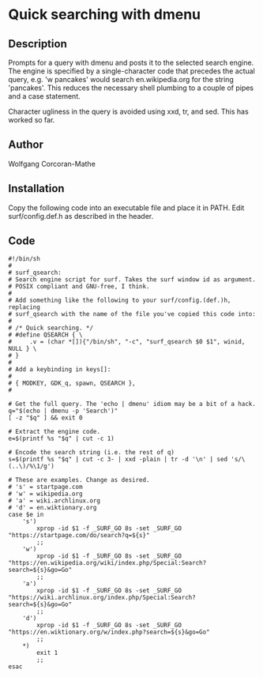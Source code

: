 Quick searching with dmenu
==================

Description
-----------

Prompts for a query with dmenu and posts it to the selected search engine.
The engine is specified by a single-character code that precedes the
actual query, e.g. 'w pancakes' would search en.wikipedia.org for the string
'pancakes'. This reduces the necessary shell plumbing to a couple of pipes
and a case statement.

Character ugliness in the query is avoided using xxd, tr, and sed. This
has worked so far.

Author
------

Wolfgang Corcoran-Mathe

Installation
------------

Copy the following code into an executable file and place it in PATH. Edit
surf/config.def.h as described in the header.

Code
----

	#!/bin/sh
	#
	# surf_qsearch:
	# Search engine script for surf. Takes the surf window id as argument.
	# POSIX compliant and GNU-free, I think.
	#
	# Add something like the following to your surf/config.(def.)h, replacing
	# surf_qsearch with the name of the file you've copied this code into:
	#
	# /* Quick searching. */
	# #define QSEARCH { \
	#     .v = (char *[]){"/bin/sh", "-c", "surf_qsearch $0 $1", winid, NULL } \
	# }
	#
	# Add a keybinding in keys[]:
	#
	# { MODKEY, GDK_q, spawn, QSEARCH },
	#

	# Get the full query. The 'echo | dmenu' idiom may be a bit of a hack.
	q="$(echo | dmenu -p 'Search')"
	[ -z "$q" ] && exit 0

	# Extract the engine code.
	e=$(printf %s "$q" | cut -c 1)

	# Encode the search string (i.e. the rest of q)
	s=$(printf %s "$q" | cut -c 3- | xxd -plain | tr -d '\n' | sed 's/\(..\)/%\1/g')

	# These are examples. Change as desired.
	# 's' = startpage.com
	# 'w' = wikipedia.org
	# 'a' = wiki.archlinux.org
	# 'd' = en.wiktionary.org
	case $e in
		's')
			xprop -id $1 -f _SURF_GO 8s -set _SURF_GO "https://startpage.com/do/search?q=${s}"
			;;
		'w')
			xprop -id $1 -f _SURF_GO 8s -set _SURF_GO "https://en.wikipedia.org/wiki/index.php/Special:Search?search=${s}&go=Go"
			;;
		'a')
			xprop -id $1 -f _SURF_GO 8s -set _SURF_GO "https://wiki.archlinux.org/index.php/Special:Search?search=${s}&go=Go"
			;;
		'd')
			xprop -id $1 -f _SURF_GO 8s -set _SURF_GO "https://en.wiktionary.org/w/index.php?search=${s}&go=Go"
			;;
		*)
			exit 1
			;;
	esac
